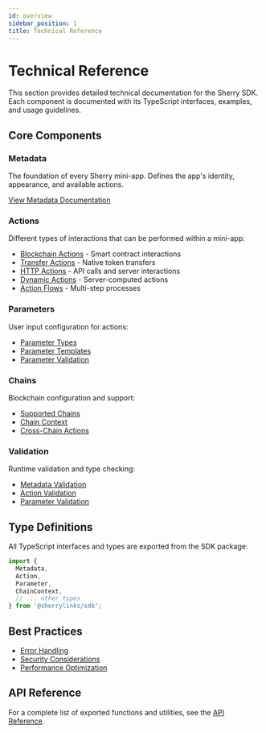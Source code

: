 ```yaml
---
id: overview
sidebar_position: 1
title: Technical Reference
---
```


# Technical Reference

This section provides detailed technical documentation for the Sherry SDK. Each component is documented with its TypeScript interfaces, examples, and usage guidelines.

## Core Components

### Metadata
The foundation of every Sherry mini-app. Defines the app's identity, appearance, and available actions.

[View Metadata Documentation](./metadata.md)

### Actions
Different types of interactions that can be performed within a mini-app:

- [Blockchain Actions](./actions/blockchain-actions.md) - Smart contract interactions
- [Transfer Actions](./actions/transfer-actions.md) - Native token transfers
- [HTTP Actions](./actions/http-actions.md) - API calls and server interactions
- [Dynamic Actions](./actions/dynamic-actions.md) - Server-computed actions
- [Action Flows](./actions/action-flows.md) - Multi-step processes

### Parameters
User input configuration for actions:

- [Parameter Types](./parameters/parameter-types.md)
- [Parameter Templates](./parameters/parameter-templates.md)
- [Parameter Validation](./parameters/parameter-validation.md)

### Chains
Blockchain configuration and support:

- [Supported Chains](./chains.md)
- [Chain Context](./chains.md#chaincontext-interface)
- [Cross-Chain Actions](./chains.md#cross-chain-actions)

### Validation
Runtime validation and type checking:

- [Metadata Validation](./validation/metadata-validation.md)
- [Action Validation](./validation/action-validation.md)
- [Parameter Validation](./validation/parameter-validation.md)

## Type Definitions

All TypeScript interfaces and types are exported from the SDK package:

```typescript
import {
  Metadata,
  Action,
  Parameter,
  ChainContext,
  // ... other types
} from '@sherrylinks/sdk';
```

## Best Practices

- [Error Handling](./best-practices/error-handling.md)
- [Security Considerations](./best-practices/security.md)
- [Performance Optimization](./best-practices/performance.md)

## API Reference

For a complete list of exported functions and utilities, see the [API Reference](./api-reference.md).

